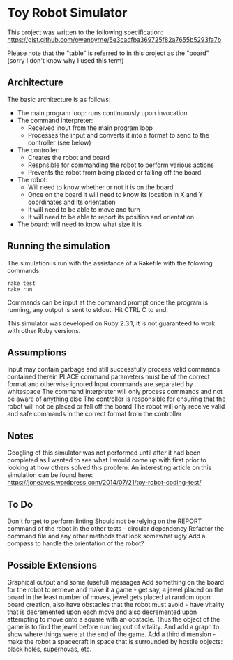 Toy Robot Simulator
===================

This project was written to the following specification: https://gist.github.com/owenbyrne/5e3cacfba369725f82a7655b5293fa7b

Please note that the "table" is referred to in this project as the "board" (sorry I don't know why I used this term)

Architecture
------------

The basic architecture is as follows:
* The main program loop: runs continuously upon invocation
* The command interpreter:
	* Received inout from the main program loop
	* Processes the input and converts it into a format to send to the controller (see below)
* The controller:
	* Creates the robot and board 
	* Respnsible for commanding the robot to perform various actions
	* Prevents the robot from being placed or falling off the board
* The robot:
	* Will need to know whether or not it is on the board
	* Once on the board it will need to know its location in X and Y coordinates and its orientation
	* It will need to be able to move and turn
	* It will need to be able to report its position and orientation
* The board: will need to know what size it is

Running the simulation
----------------------

The simulation is run with the assistance of a Rakefile with the folowing commands:

```
rake test
rake run
```

Commands can be input at the command prompt once the program is running, any output is sent to stdout. Hit CTRL C to end.

This simulator was developed on Ruby 2.3.1, it is not guaranteed to work with other Ruby versions.

Assumptions
-----------

Input may contain garbage and still successfully process valid commands contained therein
PLACE command parameters must be of the correct format and otherwise ignored
Input commands are separated by whitespace
The command interpreter will only process commands and not be aware of anything else
The controller is responsible for ensuring that the robot will not be placed or fall off the board
The robot will only receive valid and safe commands in the correct format from the controller

Notes
-----

Googling of this simulator was not performed until after it had been completed as I wanted to see what I would come up with first prior to looking at how others solved this problem.
An interesting article on this simulation can be found here: https://joneaves.wordpress.com/2014/07/21/toy-robot-coding-test/

To Do
-----

Don't forget to perform linting
Should not be relying on the REPORT command of the robot in the other tests - circular dependency
Refactor the command file and any other methods that look somewhat ugly
Add a compass to handle the orientation of the robot?

Possible Extensions
-------------------

Graphical output and some (useful) messages
Add something on the board for the robot to retrieve and make it a game - get say, a jewel placed on the board in the least number of moves, jewel gets placed at random upon board creation, also have obstacles that the robot must avoid - have vitality that is decremented upon each move and also decremented upon attempting to move onto a square with an obstacle. Thus the object of the game is to find the jewel before running out of vitality. And add a graph to show where things were at the end of the game.
Add a third dimension - make the robot a spacecraft in space that is surrounded by hostile objects: black holes, supernovas, etc.
